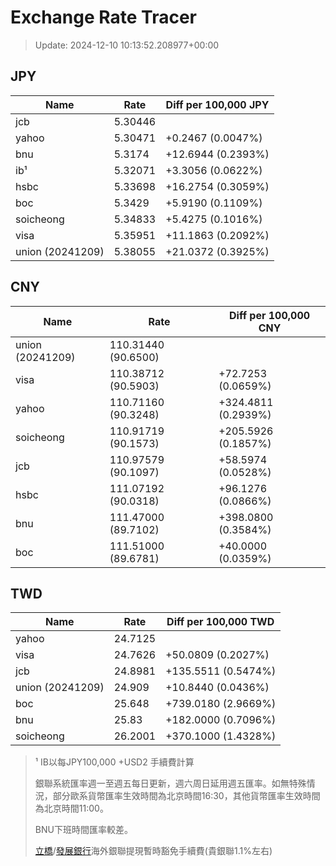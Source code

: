 # Exchange Rate Tracer

> Update: 2024-12-10 10:13:52.208977+00:00

## JPY

| Name             |    Rate | Diff per 100,000 JPY   |
|------------------|---------|------------------------|
| jcb              | 5.30446 |                        |
| yahoo            | 5.30471 | +0.2467 (0.0047%)      |
| bnu              | 5.3174  | +12.6944 (0.2393%)     |
| ib¹              | 5.32071 | +3.3056 (0.0622%)      |
| hsbc             | 5.33698 | +16.2754 (0.3059%)     |
| boc              | 5.3429  | +5.9190 (0.1109%)      |
| soicheong        | 5.34833 | +5.4275 (0.1016%)      |
| visa             | 5.35951 | +11.1863 (0.2092%)     |
| union (20241209) | 5.38055 | +21.0372 (0.3925%)     |

## CNY

| Name             | Rate                | Diff per 100,000 CNY   |
|------------------|---------------------|------------------------|
| union (20241209) | 110.31440	(90.6500) |                        |
| visa             | 110.38712	(90.5903) | +72.7253 (0.0659%)     |
| yahoo            | 110.71160	(90.3248) | +324.4811 (0.2939%)    |
| soicheong        | 110.91719	(90.1573) | +205.5926 (0.1857%)    |
| jcb              | 110.97579	(90.1097) | +58.5974 (0.0528%)     |
| hsbc             | 111.07192	(90.0318) | +96.1276 (0.0866%)     |
| bnu              | 111.47000	(89.7102) | +398.0800 (0.3584%)    |
| boc              | 111.51000	(89.6781) | +40.0000 (0.0359%)     |

## TWD

| Name             |    Rate | Diff per 100,000 TWD   |
|------------------|---------|------------------------|
| yahoo            | 24.7125 |                        |
| visa             | 24.7626 | +50.0809 (0.2027%)     |
| jcb              | 24.8981 | +135.5511 (0.5474%)    |
| union (20241209) | 24.909  | +10.8440 (0.0436%)     |
| boc              | 25.648  | +739.0180 (2.9669%)    |
| bnu              | 25.83   | +182.0000 (0.7096%)    |
| soicheong        | 26.2001 | +370.1000 (1.4328%)    |


> ¹ IB以每JPY100,000 +USD2 手續費計算
>
> 銀聯系統匯率週一至週五每日更新，週六周日延用週五匯率。如無特殊情況，部分歐系貨幣匯率生效時間為北京時間16:30，其他貨幣匯率生效時間為北京時間11:00。
>
> BNU下班時間匯率較差。
>
> [立橋](https://www.wlbank.com.mo/uploads/ueditor/file/20181211/1544536513900230.pdf)/[發展銀行](https://www.mdb.com.mo/Service_Charges_20230728.pdf)海外銀聯提現暫時豁免手續費(貴銀聯1.1%左右)

